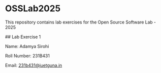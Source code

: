 # OSSLab2025

This repository contains lab exercises for the Open Source Software Lab - 2025



\## Lab Exercise 1

Name: Adamya Sirohi		

Roll Number: 231B431	

Email: 231b431@juetguna.in

